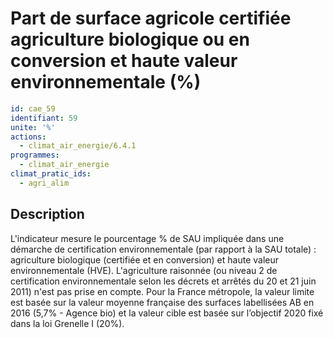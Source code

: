 # Part de surface agricole certifiée agriculture biologique ou en conversion et haute valeur environnementale (%)
```yaml
id: cae_59
identifiant: 59
unite: '%'
actions:
  - climat_air_energie/6.4.1
programmes:
  - climat_air_energie
climat_pratic_ids:
  - agri_alim
```
## Description
L'indicateur mesure le pourcentage % de SAU impliquée dans une démarche de certification environnementale (par rapport à la SAU totale) : agriculture biologique (certifiée et en conversion) et haute valeur environnementale (HVE). L'agriculture raisonnée (ou niveau 2 de certification environnementale selon les décrets et arrêtés du 20 et 21 juin 2011) n'est pas prise en compte. Pour la France métropole, la valeur limite est basée sur la valeur moyenne française des surfaces labellisées AB en 2016 (5,7% - Agence bio) et la valeur cible est basée sur l’objectif 2020 fixé dans la loi Grenelle I (20%).




